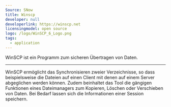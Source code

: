 ```yaml
---
Source: SNow
title: Winscp
developer: null
developerlink: https://winscp.net
licensingmodel: open source
logo: /logo/WinSCP_6_Logo.png
tags:
  - application
---
```


WinSCP ist ein Programm zum sicheren Übertragen von Daten.

---

WinSCP ermöglicht das Synchronisieren zweier Verzeichnisse, so dass beispielsweise die Dateien auf einen Client mit denen auf einem Server abgeglichen werden können. Zudem beinhaltet das Tool die gängigen Funktionen eines Dateimanagers zum Kopieren, Löschen oder Verschieben von Daten. Bei Bedarf lassen sich die Informationen einer Session speichern.
